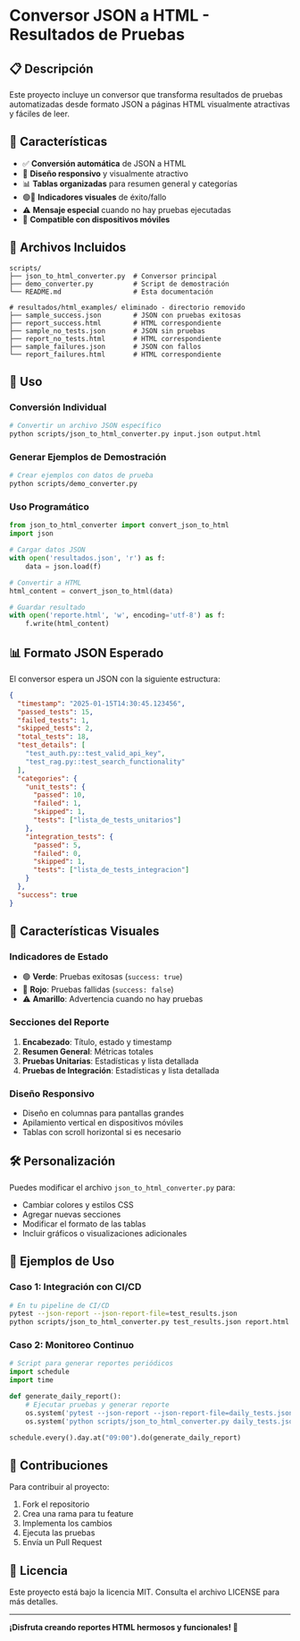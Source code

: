 # Conversor JSON a HTML - Resultados de Pruebas

## 📋 Descripción

Este proyecto incluye un conversor que transforma resultados de pruebas automatizadas desde formato JSON a páginas HTML visualmente atractivas y fáciles de leer.

## 🚀 Características

- ✅ **Conversión automática** de JSON a HTML
- 🎨 **Diseño responsivo** y visualmente atractivo
- 📊 **Tablas organizadas** para resumen general y categorías
- 🟢🔴 **Indicadores visuales** de éxito/fallo
- ⚠️ **Mensaje especial** cuando no hay pruebas ejecutadas
- 📱 **Compatible con dispositivos móviles**

## 📁 Archivos Incluidos

```
scripts/
├── json_to_html_converter.py  # Conversor principal
├── demo_converter.py          # Script de demostración
└── README.md                  # Esta documentación

# resultados/html_examples/ eliminado - directorio removido
├── sample_success.json        # JSON con pruebas exitosas
├── report_success.html        # HTML correspondiente
├── sample_no_tests.json       # JSON sin pruebas
├── report_no_tests.html       # HTML correspondiente
├── sample_failures.json       # JSON con fallos
└── report_failures.html       # HTML correspondiente
```

## 🔧 Uso

### Conversión Individual

```bash
# Convertir un archivo JSON específico
python scripts/json_to_html_converter.py input.json output.html
```

### Generar Ejemplos de Demostración

```bash
# Crear ejemplos con datos de prueba
python scripts/demo_converter.py
```

### Uso Programático

```python
from json_to_html_converter import convert_json_to_html
import json

# Cargar datos JSON
with open('resultados.json', 'r') as f:
    data = json.load(f)

# Convertir a HTML
html_content = convert_json_to_html(data)

# Guardar resultado
with open('reporte.html', 'w', encoding='utf-8') as f:
    f.write(html_content)
```

## 📊 Formato JSON Esperado

El conversor espera un JSON con la siguiente estructura:

```json
{
  "timestamp": "2025-01-15T14:30:45.123456",
  "passed_tests": 15,
  "failed_tests": 1,
  "skipped_tests": 2,
  "total_tests": 18,
  "test_details": [
    "test_auth.py::test_valid_api_key",
    "test_rag.py::test_search_functionality"
  ],
  "categories": {
    "unit_tests": {
      "passed": 10,
      "failed": 1,
      "skipped": 1,
      "tests": ["lista_de_tests_unitarios"]
    },
    "integration_tests": {
      "passed": 5,
      "failed": 0,
      "skipped": 1,
      "tests": ["lista_de_tests_integracion"]
    }
  },
  "success": true
}
```

## 🎨 Características Visuales

### Indicadores de Estado
- 🟢 **Verde**: Pruebas exitosas (`success: true`)
- 🔴 **Rojo**: Pruebas fallidas (`success: false`)
- ⚠️ **Amarillo**: Advertencia cuando no hay pruebas

### Secciones del Reporte
1. **Encabezado**: Título, estado y timestamp
2. **Resumen General**: Métricas totales
3. **Pruebas Unitarias**: Estadísticas y lista detallada
4. **Pruebas de Integración**: Estadísticas y lista detallada

### Diseño Responsivo
- Diseño en columnas para pantallas grandes
- Apilamiento vertical en dispositivos móviles
- Tablas con scroll horizontal si es necesario

## 🛠️ Personalización

Puedes modificar el archivo `json_to_html_converter.py` para:

- Cambiar colores y estilos CSS
- Agregar nuevas secciones
- Modificar el formato de las tablas
- Incluir gráficos o visualizaciones adicionales

## 📝 Ejemplos de Uso

### Caso 1: Integración con CI/CD

```bash
# En tu pipeline de CI/CD
pytest --json-report --json-report-file=test_results.json
python scripts/json_to_html_converter.py test_results.json report.html
```

### Caso 2: Monitoreo Continuo

```python
# Script para generar reportes periódicos
import schedule
import time

def generate_daily_report():
    # Ejecutar pruebas y generar reporte
    os.system('pytest --json-report --json-report-file=daily_tests.json')
    os.system('python scripts/json_to_html_converter.py daily_tests.json daily_report.html')

schedule.every().day.at("09:00").do(generate_daily_report)
```

## 🤝 Contribuciones

Para contribuir al proyecto:

1. Fork el repositorio
2. Crea una rama para tu feature
3. Implementa los cambios
4. Ejecuta las pruebas
5. Envía un Pull Request

## 📄 Licencia

Este proyecto está bajo la licencia MIT. Consulta el archivo LICENSE para más detalles.

---

**¡Disfruta creando reportes HTML hermosos y funcionales! 🎉**